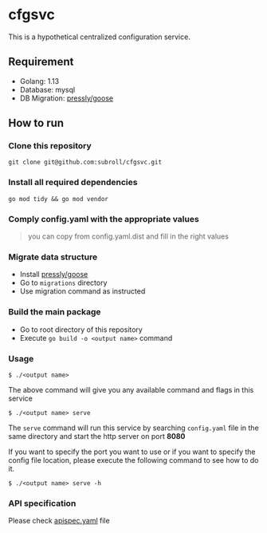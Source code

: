 # cfgsvc
This is a hypothetical centralized configuration service.

## Requirement
- Golang: 1.13
- Database: mysql
- DB Migration: [pressly/goose](https://github.com/pressly/goose)

## How to run
### Clone this repository
```
git clone git@github.com:subroll/cfgsvc.git
```
### Install all required dependencies
```
go mod tidy && go mod vendor
```
### Comply config.yaml with the appropriate values
> you can copy from config.yaml.dist and fill in the right values

### Migrate data structure
- Install [pressly/goose](https://github.com/pressly/goose)
- Go to `migrations` directory
- Use migration command as instructed

### Build the main package
- Go to root directory of this repository
- Execute `go build -o <output name>` command 

### Usage
```
$ ./<output name>
```
The above command will give you any available command and flags in this service

```
$ ./<output name> serve
```
The `serve` command will run this service by searching `config.yaml` file in the 
same directory and start the http server on port **8080**

If you want to specify the port you want to use or 
if you want to specify the config file location, 
please execute the following command to see how to do it.
```
$ ./<output name> serve -h
```

### API specification
Please check [apispec.yaml](/apispec.yaml) file
